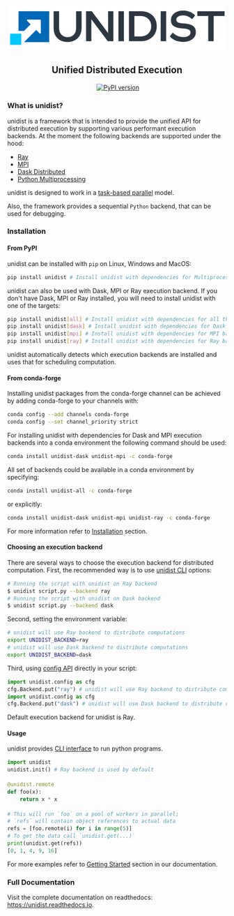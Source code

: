 <p align="center">
    <a href="https://unidist.readthedocs.io"><img alt="" src="https://github.com/modin-project/unidist/blob/d17f0da551846277c9d56a7f5e7d8f244c09d660/docs/img/unidist-logo-simple-628x128.png?raw=true"></a>
</p>
<h2 align="center">Unified Distributed Execution</h2>

<p align="center">
<a href="https://unidist.readthedocs.io/en/latest/?badge=latest"><img alt="" src="https://readthedocs.org/projects/unidist/badge/?version=latest" align="center"></a>
<a href="https://pypi.org/project/unidist/"><img src="https://badge.fury.io/py/unidist.svg" alt="PyPI version" align="center"></a>
</p>

### What is unidist?

unidist is a framework that is intended to provide the unified API for distributed execution by supporting various performant execution backends. At the moment the following backends are supported under the hood:

* [Ray](https://docs.ray.io/en/master/index.html)
* [MPI](https://www.mpi-forum.org/)
* [Dask Distributed](https://distributed.dask.org/en/latest/)
* [Python Multiprocessing](https://docs.python.org/3/library/multiprocessing.html)

unidist is designed to work in a [task-based parallel](https://en.wikipedia.org/wiki/Task_parallelism) model.

Also, the framework provides a sequential ``Python`` backend, that can be used for debugging.

### Installation

#### From PyPI

unidist can be installed with `pip` on Linux, Windows and MacOS:

```bash
pip install unidist # Install unidist with dependencies for Multiprocessing and sequential Python backends
```

unidist can also be used with Dask, MPI or Ray execution backend.
If you don't have Dask, MPI or Ray installed, you will need to install unidist with one of the targets:

```bash
pip install unidist[all] # Install unidist with dependencies for all the backends
pip install unidist[dask] # Install unidist with dependencies for Dask backend
pip install unidist[mpi] # Install unidist with dependencies for MPI backend
pip install unidist[ray] # Install unidist with dependencies for Ray backend
```

unidist automatically detects which execution backends are installed and uses that for scheduling computation.

#### From conda-forge

Installing unidist packages from the conda-forge channel can be achieved by adding conda-forge to your channels with:

```bash
conda config --add channels conda-forge
conda config --set channel_priority strict
```

For installing unidist with dependencies for Dask and MPI execution backends into a conda environment
the following command should be used:

```bash
conda install unidist-dask unidist-mpi -c conda-forge
```

All set of backends could be available in a conda environment by specifying:

```bash
conda install unidist-all -c conda-forge
```

or explicitly:

```bash
conda install unidist-dask unidist-mpi unidist-ray -c conda-forge
```

For more information refer to [Installation](https://unidist.readthedocs.io/en/latest/installation.html) section.

#### Choosing an execution backend

There are several ways to choose the execution backend for distributed computation.
First, the recommended way is to use
[unidist CLI](https://unidist.readthedocs.io/en/latest/using_cli.html) options:

```bash
# Running the script with unidist on Ray backend
$ unidist script.py --backend ray
# Running the script with unidist on Dask backend
$ unidist script.py --backend dask
```

Second, setting the environment variable:

```bash
# unidist will use Ray backend to distribute computations
export UNIDIST_BACKEND=ray
# unidist will use Dask backend to distribute computations
export UNIDIST_BACKEND=dask
```

Third, using [config API](https://unidist.readthedocs.io/en/latest/flow/unidist/config.html) directly in your script:

```python
import unidist.config as cfg
cfg.Backend.put("ray") # unidist will use Ray backend to distribute computations
import unidist.config as cfg
cfg.Backend.put("dask") # unidist will use Dask backend to distribute computations
```

Default execution backend for unidist is Ray.

#### Usage

unidist provides [CLI interface](https://unidist.readthedocs.io/en/latest/using_cli.html) to run python programs.

```python
import unidist
unidist.init() # Ray backend is used by default

@unidist.remote
def foo(x):
    return x * x

# This will run `foo` on a pool of workers in parallel;
# `refs` will contain object references to actual data
refs = [foo.remote(i) for i in range(5)]
# To get the data call `unidist.get(...)`
print(unidist.get(refs))
[0, 1, 4, 9, 16]
```

For more examples refer to [Getting Started](https://unidist.readthedocs.io/en/latest/getting_started.html) section
in our documentation.

### Full Documentation

Visit the complete documentation on readthedocs: https://unidist.readthedocs.io.
